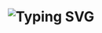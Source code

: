 <h1 align="center" href="https://git.io/typing-svg" ><img src="https://readme-typing-svg.herokuapp.com?font=Fira+Code&size=40&pause=1000&color=FFFFFF&center=true&width=1400&lines=Hi there,+Welcome+to+GDSC UPNVJT+👋🏻" alt="Typing SVG" align="center" /></h1>